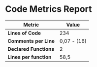 # Code Metrics Report

| Metric                          | Value       |
|---------------------------------|-------------|
| **Lines of Code**               | 234         |
| **Comments per Line**           | 0,07 - (16) |
| **Declared Functions**          | 2           |
| **Lines per function**          | 58,5        |

